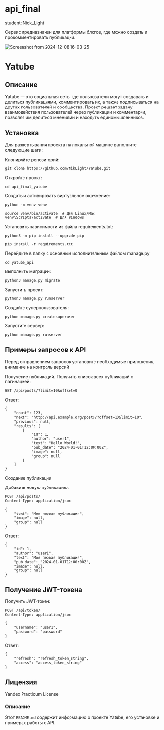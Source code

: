 # api_final
student: Nick_Light

Сервис предназначен для платформы блогов, где можно создать и прокомментировать публикации.

![Screenshot from 2024-12-08 16-03-25](https://github.com/user-attachments/assets/b332997e-0a7f-46e2-97f7-0f6923cc3b41)


# Yatube

## Описание

Yatube — это социальная сеть, где пользователи могут создавать и делиться публикациями, комментировать их, а также подписываться на других пользователей и сообщества. Проект решает задачу взаимодействия пользователей через публикации и комментарии, позволяя им делиться мнениями и находить единомышленников.

## Установка

Для развертывания проекта на локальной машине выполните следующие шаги:


Клонируйте репозиторий:
```
git clone https://github.com/NikLight/Yatube.git
```

Откройте проэкт:
```
cd api_final_yatube
```

Cоздать и активировать виртуальное окружение:

```
python -m venv venv
```

```
source venv/bin/activate  # Для Linux/Mac
venv\Scripts\activate  # Для Windows
```

Установить зависимости из файла requirements.txt:


```
python3 -m pip install --upgrade pip
```

```
pip install -r requirements.txt
```

Перейдите в папку с основным исполнительным файлом manage.py
```
cd yatube_api
```

Выполнить миграции:

```
python3 manage.py migrate
```

Запустить проект:

```
python3 manage.py runserver
```

Создайте суперпользователя:

```
python manage.py createsuperuser
```

Запустите сервер:

```
python manage.py runserver
```

## Примеры запросов к API

Перед отправлением запросов установите необходимые приложения, внимание на контроль версий


Получение публикаций.
Получить список всех публикаций с пагинацией:

```
GET /api/posts/?limit=10&offset=0

```
Ответ:
```
{
    "count": 123,
    "next": "http://api.example.org/posts/?offset=10&limit=10",
    "previous": null,
    "results": [
        {
            "id": 1,
            "author": "user1",
            "text": "Hello World!",
            "pub_date": "2024-01-01T12:00:00Z",
            "image": null,
            "group": null
        }
    ]
}

```

Создание публикации

Добавить новую публикацию:

```
POST /api/posts/
Content-Type: application/json

{
    "text": "Моя первая публикация",
    "image": null,
    "group": null
}
```

Ответ:
```
{
    "id": 1,
    "author": "user1",
    "text": "Моя первая публикация",
    "pub_date": "2024-01-01T12:00:00Z",
    "image": null,
    "group": null
}

```

## Получение JWT-токена

Получить JWT-токен:

```
POST /api/token/
Content-Type: application/json

{
    "username": "user1",
    "password": "password"
}

```

Ответ:
```
{
    "refresh": "refresh_token_string",
    "access": "access_token_string"
}
```

## Лицензия

Yandex Practicum License


### Описание

Этот `README.md` содержит информацию о проекте Yatube,
его установке и примерах работы с API. 
